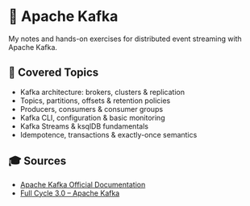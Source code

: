 # 📡 Apache Kafka

My notes and hands-on exercises for distributed event streaming with Apache Kafka.

## 📘 Covered Topics

- Kafka architecture: brokers, clusters & replication
- Topics, partitions, offsets & retention policies
- Producers, consumers & consumer groups
- Kafka CLI, configuration & basic monitoring
- Kafka Streams & ksqlDB fundamentals
- Idempotence, transactions & exactly-once semantics

## 🎓 Sources

- [Apache Kafka Official Documentation](https://kafka.apache.org/documentation)
- [Full Cycle 3.0 – Apache Kafka](https://fullcycle.com.br)
